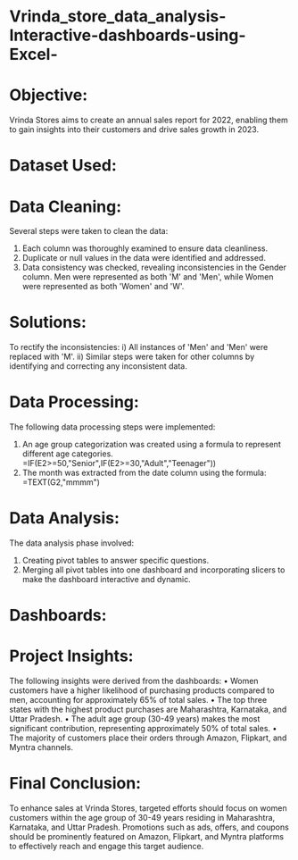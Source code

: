 # Vrinda_store_data_analysis-Interactive-dashboards-using-Excel-
# Objective:
Vrinda Stores aims to create an annual sales report for 2022, enabling them to gain insights into their customers and drive sales growth in 2023.
# Dataset Used:
# Data Cleaning:
Several steps were taken to clean the data:
1) Each column was thoroughly examined to ensure data cleanliness.
2) Duplicate or null values in the data were identified and addressed.
3) Data consistency was checked, revealing inconsistencies in the Gender column. Men were represented as both 'M' and 'Men', while Women were represented as both 'Women' and 'W'.

# Solutions:
To rectify the inconsistencies:
i) All instances of 'Men' and 'Men' were replaced with 'M'.
ii) Similar steps were taken for other columns by identifying and correcting any inconsistent data.

# Data Processing:
The following data processing steps were implemented:
1) An age group categorization was created using a formula to represent different age categories.
   =IF(E2>=50,"Senior",IF(E2>=30,"Adult","Teenager"))
2) The month was extracted from the date column using the formula:
   =TEXT(G2,"mmmm")

# Data Analysis:
The data analysis phase involved:
1) Creating pivot tables to answer specific questions.
2) Merging all pivot tables into one dashboard and incorporating slicers to make the dashboard interactive and dynamic.

# Dashboards:
 
# Project Insights:
The following insights were derived from the dashboards:
• Women customers have a higher likelihood of purchasing products compared to men, accounting for approximately 65% of total sales.
• The top three states with the highest product purchases are Maharashtra, Karnataka, and Uttar Pradesh.
• The adult age group (30-49 years) makes the most significant contribution, representing approximately 50% of total sales.
• The majority of customers place their orders through Amazon, Flipkart, and Myntra channels.

# Final Conclusion:
To enhance sales at Vrinda Stores, targeted efforts should focus on women customers within the age group of 30-49 years residing in Maharashtra, Karnataka, and Uttar Pradesh. Promotions such as ads, offers, and coupons should be prominently featured on Amazon, Flipkart, and Myntra platforms to effectively reach and engage this target audience.
